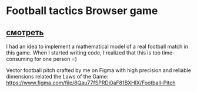 # Football tactics Browser game
## [смотреть](https://markgraaf-van-lottum.github.io/Math-Model-of-Football/)
I had an idea to implement a mathematical model of a real football match in this game.
When I started writing code, I realized that this is too time-consuming for one person =)

Vector football pitch crafted by me on Figma with high precision and reliable dimensions related the Laws of the Game:
https://www.figma.com/file/8Qau77fSPRDi0aF81BXHlX/Football-Pitch
